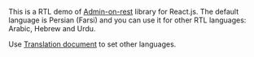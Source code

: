 This is a RTL demo of [Admin-on-rest](https://github.com/marmelab/admin-on-rest) library for React.js. 
The default language is Persian (Farsi) and you can use it for other RTL languages: Arabic, Hebrew and Urdu.

Use [Translation document](https://marmelab.com/admin-on-rest/Translation.html) to set other languages.